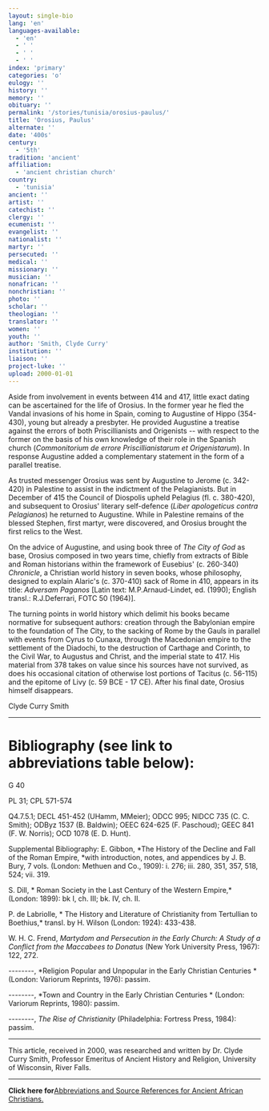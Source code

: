 ```yaml
---
layout: single-bio
lang: 'en'
languages-available:
  - 'en'
  - ' '
  - ' '
  - ' '
index: 'primary'
categories: 'o'
eulogy: ''
history: ''
memory: ''
obituary: ''
permalink: '/stories/tunisia/orosius-paulus/'
title: 'Orosius, Paulus'
alternate: ''
date: '400s'
century:
  - '5th'
tradition: 'ancient'
affiliation:
  - 'ancient christian church'
country:
  - 'tunisia'
ancient: ''
artist: ''
catechist: ''
clergy: ''
ecumenist: ''
evangelist: ''
nationalist: ''
martyr: ''
persecuted: ''
medical: ''
missionary: ''
musician: ''
nonafrican: ''
nonchristian: ''
photo: ''
scholar: ''
theologian: ''
translator: ''
women: ''
youth: ''
author: 'Smith, Clyde Curry'
institution: ''
liaison: ''
project-luke: ''
upload: 2000-01-01
---
```



Aside from involvement in events between 414 and 417, little exact dating can be ascertained for the life of Orosius.  In the former year he fled the Vandal invasions of his home in Spain, coming to Augustine of Hippo (354-430), young but already a presbyter.  He provided Augustine a treatise against the errors of both Priscillianists and Origenists -- with respect to the former on the basis of his own knowledge of their role in the Spanish church (*Commonitorium de errore Priscillianistarum et Origenistarum*).  In response Augustine added a complementary statement in the form of a parallel treatise.

As trusted messenger Orosius was sent by Augustine to Jerome (c. 342-420) in Palestine to assist in the indictment of the Pelagianists.  But in December of 415 the Council of Diospolis upheld Pelagius (fl. c. 380-420), and subsequent to Orosius' literary self-defence (*Liber apologeticus contra Pelagianos*) he returned to Augustine.  While in Palestine remains of the blessed Stephen, first martyr, were discovered, and Orosius brought the first relics to the West.

On the advice of Augustine, and using book three of *The City of God* as base, Orosius composed in two years time, chiefly from extracts of Bible and Roman historians within the framework of Eusebius' (c. 260-340) *Chronicle*, a Christian world history in seven books, whose philosophy, designed to explain Alaric's (c. 370-410) sack of Rome in 410, appears in its title:  *Adversam Paganos* [Latin text:  M.P.Arnaud-Lindet, ed. (1990); English transl.:  R.J.Deferrari, FOTC 50 (1964)].

The turning points in world history which delimit his books became normative for subsequent authors:  creation through the Babylonian empire to the foundation of The City, to the sacking of Rome by the Gauls in parallel with events from Cyrus to Cunaxa, through the Macedonian empire to the settlement of the Diadochi, to the destruction of Carthage and Corinth, to the Civil War, to Augustus and Christ, and the imperial state to 417.  His material from 378 takes on value since his sources have not survived, as does his occasional citation of otherwise lost portions of Tacitus (c. 56-115) and the epitome of Livy (c. 59 BCE - 17 CE).  After his final date, Orosius himself disappears.

Clyde Curry Smith

---

# Bibliography (see link to abbreviations table below):

G 40

PL 31; CPL 571-574

Q4.7.5.1; DECL 451-452 (UHamm, MMeier); ODCC 995; NIDCC 735 (C. C. Smith); ODByz 1537 (B. Baldwin); OEEC 624-625 (F. Paschoud); GEEC 841 (F. W. Norris); OCD 1078 (E. D. Hunt).

Supplemental Bibliography:
E. Gibbon, *The History of the Decline and Fall of the Roman Empire, *with introduction, notes, and appendices by J. B. Bury,  7 vols. (London: Methuen and Co., 1909): i. 276; iii. 280, 351, 357, 518, 524; vii. 319.

S. Dill, * Roman Society in the Last Century of the Western Empire,* (London: 1899): bk I, ch. III; bk. IV, ch. II.

P. de Labriolle, * The History and Literature of Christianity from Tertullian to Boethius,* transl. by H. Wilson (London: 1924): 433-438.

W. H. C. Frend, *Martydom and Persecution in the Early Church: A Study of a Conflict from the Maccabees to Donatus* (New York University Press, 1967): 122, 272.

--------,  *Religion Popular and Unpopular in the Early Christian Centuries * (London: Variorum Reprints, 1976): passim.

--------, *Town and Country in the Early Christian Centuries * (London: Variorum Reprints, 1980): passim.

--------,  *The Rise of Christianity* (Philadelphia: Fortress Press, 1984): passim.

---

This article, received in 2000, was researched and written by Dr. Clyde Curry Smith, Professor Emeritus of Ancient History and Religion, University of Wisconsin, River Falls.

---

**Click here for**[Abbreviations and Source References for Ancient African Christians.](../egypt/ccs-supplem_biblio.html)